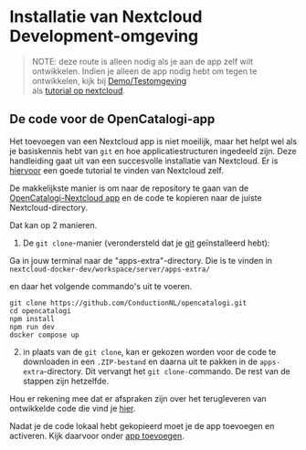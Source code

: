# Installatie van Nextcloud Development-omgeving

> NOTE: deze route is alleen nodig als je aan de app zelf wilt ontwikkelen. Indien je alleen de app nodig hebt om tegen te ontwikkelen, kijk bij [Demo/Testomgeving](installatie-van-nextcloud-demo-test-omgeving.md)\
> als [tutorial op nextcloud](https://cloud.nextcloud.com/s/iyNGp8ryWxc7Efa?path=%2F1%20Setting%20up%20a%20development%20environment).

## De code voor de OpenCatalogi-app

Het toevoegen van een Nextcloud app is niet moeilijk, maar het helpt wel als je basiskennis hebt van `git` en hoe applicatiestructuren ingedeeld zijn. Deze handleiding gaat uit van een succesvolle installatie van Nextcloud. Er is [hiervoor](https://cloud.nextcloud.com/s/iyNGp8ryWxc7Efa?path=%2F1%20Setting%20up%20a%20development%20environment) een goede tutorial te vinden van Nextcloud zelf.

De makkelijkste manier is om naar de repository te gaan van de [OpenCatalogi-Nextcloud app](https://github.com/ConductionNL/opencatalogi) en de code te kopieren naar de juiste Nextcloud-directory.

Dat kan op 2 manieren.

1. De `git clone`-manier (verondersteld dat je [git](https://git-scm.com/) geïnstalleerd hebt):

Ga in jouw terminal naar de "apps-extra"-directory. Die is te vinden in `nextcloud-docker-dev/workspace/server/apps-extra/`

en daar het volgende commando's uit te voeren.

```cli
git clone https://github.com/ConductionNL/opencatalogi.git
cd opencatalogi
npm install
npm run dev
docker compose up 
```

2. in plaats van de `git clone`, kan er gekozen worden voor de code te downloaden in een `.ZIP-bestand` en daarna uit te pakken in de `apps-extra`-directory. Dit vervangt het `git clone-`commando. De rest van de stappen zijn hetzelfde.

Hou er rekening mee dat er afspraken zijn over het terugleveren van ontwikkelde code die vind je [hier](aan-de-slag-met-development.md).

Nadat je de code lokaal hebt gekopieerd moet je de app toevoegen en activeren. Kijk daarvoor onder [app toevoegen](de-opencatalogi-app-toevoegen-aan-nextcloud.md).
